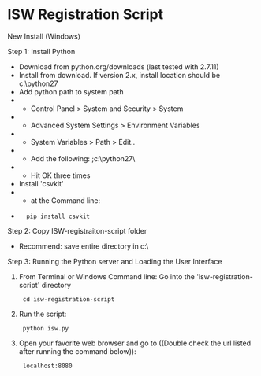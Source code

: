 # ISW Registration Script

New Install (Windows)

Step 1: Install Python
* Download from python.org/downloads (last tested with 2.7.11)
* Install from download. If version 2.x, install location should be c:\python27 
* Add python path to system path
* * Control Panel > System and Security > System
* * Advanced System Settings > Environment Variables
* * System Variables > Path > Edit..
* * Add the following: ;c:\python27\
* * Hit OK three times
* Install 'csvkit'
* * at the Command line: 
*       pip install csvkit

Step 2: Copy ISW-registraiton-script folder
* Recommend: save entire directory in c:\

Step 3: Running the Python server and Loading the User Interface

1. From Terminal or Windows Command line:  Go into the 'isw-registration-script' directory

        cd isw-registration-script

2. Run the script:

        python isw.py
        
3. Open your favorite web browser and go to ((Double check the url listed after running the command below)):

        localhost:8080 
